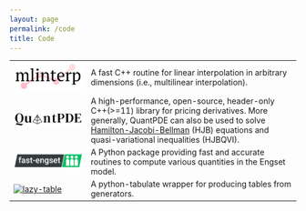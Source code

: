 ```yaml
---
layout: page
permalink: /code
title: Code
---
```


<style>
  td {
    vertical-align: middle;
  }
</style>
<table>
  <tr>
    <td>
      <a href="https://parsiad.ca/mlinterp" style="clear:left;float:left"><img alt="mlinterp" src="https://github.com/parsiad/mlinterp/blob/master/logo.png?raw=true"></a>
    </td>
    <td>
      A fast C++ routine for linear interpolation in arbitrary dimensions (i.e., multilinear interpolation).
    </td>
  </tr>
  <tr>
    <td>
      <a href="https://parsiad.ca/QuantPDE" style="clear:left;float:left"><img alt="QuantPDE" src="https://github.com/parsiad/QuantPDE/blob/master/logo.png?raw=true"></a>
    </td>
    <td>
      A high-performance, open-source, header-only C++(>=11) library for pricing derivatives.
      More generally, QuantPDE can also be used to solve <a href="https://en.wikipedia.org/wiki/Hamilton%E2%80%93Jacobi%E2%80%93Bellman_equation">Hamilton-Jacobi-Bellman</a> (HJB) equations and quasi-variational inequalities (HJBQVI).
    </td>
  </tr>
  <tr>
    <td>
      <a href="https://parsiad.ca/fast-engset" style="clear:left;float:left"><img alt="fast-engset" src="https://github.com/parsiad/fast-engset/blob/master/logo.png?raw=true"></a>
    </td>
    <td>
      A Python package providing fast and accurate routines to compute various quantities in the Engset model.
    </td>
  </tr>
  <tr>
    <td>
      <a href="https://pypi.org/project/lazy-table" style="clear:left;float:left"><img alt="lazy-table" src="https://raw.githubusercontent.com/parsiad/lazy-table/master/logo.png"></a>
    </td>
    <td>
      A python-tabulate wrapper for producing tables from generators.
    </td>
  </tr>
</table>

